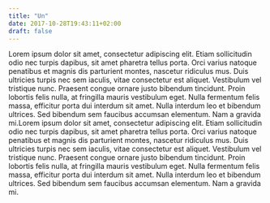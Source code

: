 ```yaml
---
title: "Un"
date: 2017-10-28T19:43:11+02:00
draft: false
---
```


Lorem ipsum dolor sit amet, consectetur adipiscing elit. Etiam sollicitudin odio nec turpis dapibus, sit amet pharetra tellus porta. Orci varius natoque penatibus et magnis dis parturient montes, nascetur ridiculus mus. Duis ultricies turpis nec sem iaculis, vitae consectetur est aliquet. Vestibulum vel tristique nunc. Praesent congue ornare justo bibendum tincidunt. Proin lobortis felis nulla, at fringilla mauris vestibulum eget. Nulla fermentum felis massa, efficitur porta dui interdum sit amet. Nulla interdum leo et bibendum ultrices. Sed bibendum sem faucibus accumsan elementum. Nam a gravida mi.Lorem ipsum dolor sit amet, consectetur adipiscing elit. Etiam sollicitudin odio nec turpis dapibus, sit amet pharetra tellus porta. Orci varius natoque penatibus et magnis dis parturient montes, nascetur ridiculus mus. Duis ultricies turpis nec sem iaculis, vitae consectetur est aliquet. Vestibulum vel tristique nunc. Praesent congue ornare justo bibendum tincidunt. Proin lobortis felis nulla, at fringilla mauris vestibulum eget. Nulla fermentum felis massa, efficitur porta dui interdum sit amet. Nulla interdum leo et bibendum ultrices. Sed bibendum sem faucibus accumsan elementum. Nam a gravida mi.